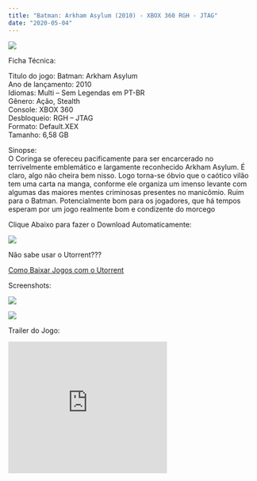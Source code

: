 ```yaml
---
title: "Batman: Arkham Asylum (2010) - XBOX 360 RGH - JTAG"
date: "2020-05-04"
---
```


[![](https://2.bp.blogspot.com/-CsWOBIh8scY/Xq9Yg7f6MVI/AAAAAAAAGH8/nlojXkNylfgbQpsLt_nxbVaMYX1gX0xbwCLcBGAsYHQ/s320/1415550330126_Batman-Arkham-Asylum_XBOX_GOTY_FOB-213x300.jpg)](https://2.bp.blogspot.com/-CsWOBIh8scY/Xq9Yg7f6MVI/AAAAAAAAGH8/nlojXkNylfgbQpsLt_nxbVaMYX1gX0xbwCLcBGAsYHQ/s1600/1415550330126_Batman-Arkham-Asylum_XBOX_GOTY_FOB-213x300.jpg)

Ficha Técnica:

Titulo do jogo: Batman: Arkham Asylum  
Ano de lançamento: 2010  
Idiomas: Multi – Sem Legendas em PT-BR  
Gênero: Ação, Stealth  
Console: XBOX 360  
Desbloqueio: RGH – JTAG  
Formato: Default.XEX  
Tamanho: 6,58 GB

Sinopse:  
O Coringa se ofereceu pacificamente para ser encarcerado no terrivelmente emblemático e largamente reconhecido Arkham Asylum. É claro, algo não cheira bem nisso. Logo torna-se óbvio que o caótico vilão tem uma carta na manga, conforme ele organiza um imenso levante com algumas das maiores mentes criminosas presentes no manicômio. Ruim para o Batman. Potencialmente bom para os jogadores, que há tempos esperam por um jogo realmente bom e condizente do morcego

Clique Abaixo para fazer o Download Automaticamente:

[![](https://1.bp.blogspot.com/-ZiyKr4TPKHg/XqoHsQG1YpI/AAAAAAAAFU0/2TSF5tAU16YCRCDeI6UL7VZxWtpmWQ_cQCPcBGAYYCw/s1600/MAGNET-LINK-300x77.png)](https://zee.gl/IpzVy7)

Não sabe usar o Utorrent???

[Como Baixar Jogos com o Utorrent](https://ultragames-torrents.blogspot.com/2020/04/como-baixar-jogos-com-o-utorrent.html)

Screenshots:

[![](https://1.bp.blogspot.com/-Pr4UskO6j5A/Xq9swtp5Z_I/AAAAAAAAGIM/SWSOBt9G9QwAzItMmjZk6Cm4r4xx11QXACLcBGAsYHQ/s320/pacote-duplo-de-batman-arkham-asylum-e-arkham-city-xbox-360-D_NQ_NP_13244-MLB20074738598_042014-F.jpg)](https://1.bp.blogspot.com/-Pr4UskO6j5A/Xq9swtp5Z_I/AAAAAAAAGIM/SWSOBt9G9QwAzItMmjZk6Cm4r4xx11QXACLcBGAsYHQ/s1600/pacote-duplo-de-batman-arkham-asylum-e-arkham-city-xbox-360-D_NQ_NP_13244-MLB20074738598_042014-F.jpg)

[![](https://1.bp.blogspot.com/-sx7ML3QP9eE/Xq9swSGkC6I/AAAAAAAAGII/B8zh68ERzkQE48IT0l5XJ8ykmIdzRTe0wCLcBGAsYHQ/s320/batman_arkham_asylum_xbox_360_8983_2_20200303142111.jpg)](https://1.bp.blogspot.com/-sx7ML3QP9eE/Xq9swSGkC6I/AAAAAAAAGII/B8zh68ERzkQE48IT0l5XJ8ykmIdzRTe0wCLcBGAsYHQ/s1600/batman_arkham_asylum_xbox_360_8983_2_20200303142111.jpg)

Trailer do Jogo:

<iframe width="320" height="266" class="YOUTUBE-iframe-video" data-thumbnail-src="https://i.ytimg.com/vi/TqHYhBF5fj0/0.jpg" src="https://www.youtube.com/embed/TqHYhBF5fj0?feature=player_embedded" frameborder="0" allowfullscreen></iframe>
